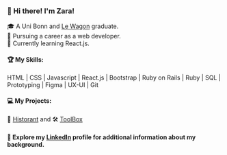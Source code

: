 ### 👋 Hi there! I'm Zara!<br>
🎓 A Uni Bonn and [Le Wagon](https://github.com/lewagon) graduate.<br>
🚀 Pursuing a career as a web developer.<br>
🌱 Currently learning React.js.<br>

#### 🏆 My Skills:
HTML | CSS | Javascript | React.js | Bootstrap | Ruby on Rails | Ruby | SQL | Prototyping | Figma | UX-UI | Git<br>
#### 💻 My Projects:
🍴 [Historant](https://www.historant.de/) and 🛠 [ToolBox](https://tool-box.herokuapp.com/)<br>
#### 🔭 Explore my [LinkedIn](https://www.linkedin.com/in/zahra-ilkhan/) profile for additional information about my background.

<!--
**zarail/zarail** is a ✨ _special_ ✨ repository because its `README.md` (this file) appears on your GitHub profile.

Here are some ideas to get you started:

- 🔭 I’m currently working on ...
- 🌱 I’m currently learning ...
- 👯 I’m looking to collaborate on ...
- 🤔 I’m looking for help with ...
- 💬 Ask me about ...
- 📫 How to reach me: ...
- 😄 Pronouns: ...
- ⚡ Fun fact: ...
-->
